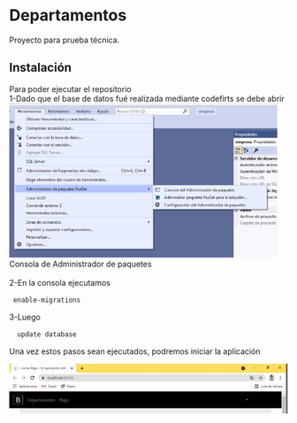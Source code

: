 # Departamentos

Proyecto para prueba técnica.

## Instalación

Para poder ejecutar el repositorio<br/>
1-Dado que el base de datos fué realizada mediante codefirts se debe abrir <br />
![alt text](https://github.com/andfe008/Departamentos/blob/main/Images/Open-Console.jpg?raw=true)
Consola de Administrador de paquetes<br /><br />
2-En la consola ejecutamos
```bash
 enable-migrations
```
3-Luego
```bash
  update database
```

Una vez estos pasos sean ejecutados, podremos iniciar la aplicación

![alt text](https://github.com/andfe008/Departamentos/blob/main/Images/Executed.jpg?raw=true)

